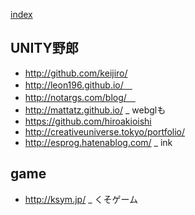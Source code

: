 [index](https://github.com/kitasenjudesign/bookmarks/blob/master/README.md)

## UNITY野郎
* http://github.com/keijiro/
* http://leon196.github.io/　
* http://notargs.com/blog/　
* http://mattatz.github.io/ _ webglも
* https://github.com/hiroakioishi
* http://creativeuniverse.tokyo/portfolio/
* http://esprog.hatenablog.com/ _ ink

## game
* http://ksym.jp/ _ くそゲーム
